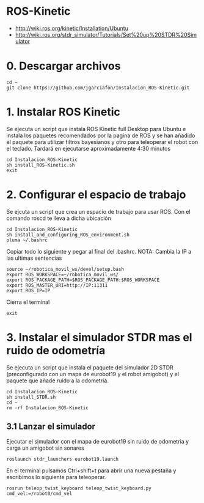 # ROS-Kinetic
- http://wiki.ros.org/kinetic/Installation/Ubuntu
- http://wiki.ros.org/stdr_simulator/Tutorials/Set%20up%20STDR%20Simulator
# 0. Descargar archivos
```
cd ~
git clone https://github.com/jgarciafon/Instalacion_ROS-Kinetic.git
```
# 1. Instalar ROS Kinetic
Se ejecuta un script que instala ROS Kinetic full Desktop para Ubuntu e instala los paquetes recomendados por la pagina de ROS y se han añadido el paquete para utilizar filtros bayesianos y otro para teleoperar el robot con el teclado. Tardará en ejecutarse aproximadamente 4:30 minutos 
```
cd Instalacion_ROS-Kinetic
sh install_ROS-Kinetic.sh
exit
```
# 2. Configurar el espacio de trabajo
Se ejcuta un script que crea un espacio de trabajo para usar ROS. Con el comando roscd te lleva a dicha ubicación
```
cd Instalacion_ROS-Kinetic
sh install_and_configuring_ROS_environment.sh
pluma ~/.bashrc
```
Copiar todo lo siguiente y pegar al final del .bashrc. NOTA: Cambia la IP a las ultimas sentencias
```
source ~/robotica_movil_ws/devel/setup.bash
export ROS_WORKSPACE=~/robotica_movil_ws/
export ROS_PACKAGE_PATH=$ROS_PACKAGE_PATH:$ROS_WORKSPACE
export ROS_MASTER_URI=http://IP:11311
export ROS_IP=IP
```
Cierra el terminal
```
exit
```

# 3. Instalar el simulador STDR mas el ruido de odometría
Se ejecuta un script que instala el paquete del simulador 2D STDR (preconfigurado con un mapa de eurobot19 y el robot amigobot) y el paquete que añade ruido a la odometría.
```
cd Instalacion_ROS-Kinetic
sh install_STDR.sh
cd ~
rm -rf Instalacion_ROS-Kinetic
```
## 3.1 Lanzar el simulador
Ejecutar el simulador con el mapa de eurobot19 sin ruido de odometria y carga un amigobot sin sonares
```
roslaunch stdr_launchers eurobot19.launch
```
En el terminal pulsamos Ctrl+shift+t para abrir una nueva pestaña y escribimos lo siguiente para teleoperar.
```
rosrun teleop_twist_keyboard teleop_twist_keyboard.py cmd_vel:=/robot0/cmd_vel
```

